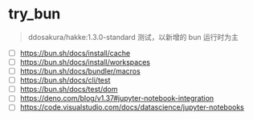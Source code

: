 # try_bun

> ddosakura/hakke:1.3.0-standard 测试，以新增的 bun 运行时为主

- [ ] https://bun.sh/docs/install/cache
- [ ] https://bun.sh/docs/install/workspaces
- [ ] https://bun.sh/docs/bundler/macros
- [ ] https://bun.sh/docs/cli/test
- [ ] https://bun.sh/docs/test/dom
- [ ] https://deno.com/blog/v1.37#jupyter-notebook-integration
- [ ] https://code.visualstudio.com/docs/datascience/jupyter-notebooks
